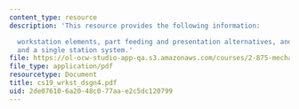 ```yaml
---
content_type: resource
description: 'This resource provides the following information:

  workstation elements, part feeding and presentation alternatives, and design a process
  and a single station system.'
file: https://ol-ocw-studio-app-qa.s3.amazonaws.com/courses/2-875-mechanical-assembly-and-its-role-in-product-development-fall-2004/2de076106a2048c077aae2c5dc120799_cs19_wrkst_dsgn4.pdf
file_type: application/pdf
resourcetype: Document
title: cs19_wrkst_dsgn4.pdf
uid: 2de07610-6a20-48c0-77aa-e2c5dc120799
---
```

